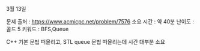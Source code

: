 3월 13일

문제 출처 : https://www.acmicpc.net/problem/7576
소요 시간 : 약 40분
난이도 : 골드 5
키워드 : BFS,Queue

C++ 기본 문법 떠올리고, STL queue 문법 떠올리는데 시간 대부분 소요